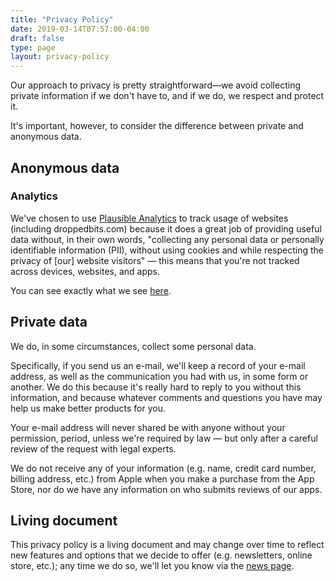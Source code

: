 ```yaml
---
title: "Privacy Policy"
date: 2019-03-14T07:57:00-04:00
draft: false
type: page
layout: privacy-policy
---
```


Our approach to privacy is pretty straightforward—we avoid collecting private information if we don't have to, and if we do, we respect and protect it.

It's important, however, to consider the difference between private and anonymous data.

## Anonymous data

### Analytics

We've chosen to use [Plausible Analytics](https://plausible.io) to track usage of websites (including droppedbits.com) because it does a great job of providing useful data without, in their own words, "collecting any personal data or personally identifiable information (PII), without using cookies and while respecting the privacy of [our] website visitors" — this means that you're not tracked across devices, websites, and apps.

You can see exactly what we see [here](https://plausible.io/droppedbits.com).

## Private data

We do, in some circumstances, collect some personal data.

Specifically, if you send us an e-mail, we'll keep a record of your e-mail address, as well as the communication you had with us, in some form or another. We do this because it's really hard to reply to you without this information, and because whatever comments and questions you have may help us make better products for you.

Your e-mail address will never shared be with anyone without your permission, period, unless we're required by law — but only after a careful review of the request with legal experts.

We do not receive any of your information (e.g. name, credit card number, billing address, etc.) from Apple when you make a purchase from the App Store, nor do we have any information on who submits reviews of our apps.

## Living document

This privacy policy is a living document and may change over time to reflect new features and options that we decide to offer (e.g. newsletters, online store, etc.); any time we do so, we'll let you know via the [news page](http://www.droppedbits.com/news/).